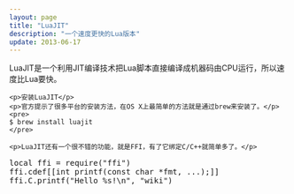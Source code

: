```yaml
---
layout: page
title: "LuaJIT"
description: "一个速度更快的Lua版本"
update: 2013-06-17
---
```


<section>
    <p>LuaJIT是一个利用JIT编译技术把Lua脚本直接编译成机器码由CPU运行，所以速度比Lua要快。</p>

    <p>安装LuaJIT</p>
    <p>官方提示了很多平台的安装方法，在OS X上最简单的方法就是通过brew来安装了。</p>
    <pre>
    $ brew install luajit
    </pre>

    <p>LuaJIT还有一个很不错的功能，就是FFI，有了它绑定C/C++就简单多了。</p>

<pre class="prettyprint">
local ffi = require("ffi")
ffi.cdef[[int printf(const char *fmt, ...);]]
ffi.C.printf("Hello %s!\n", "wiki")
</pre>
</section>
